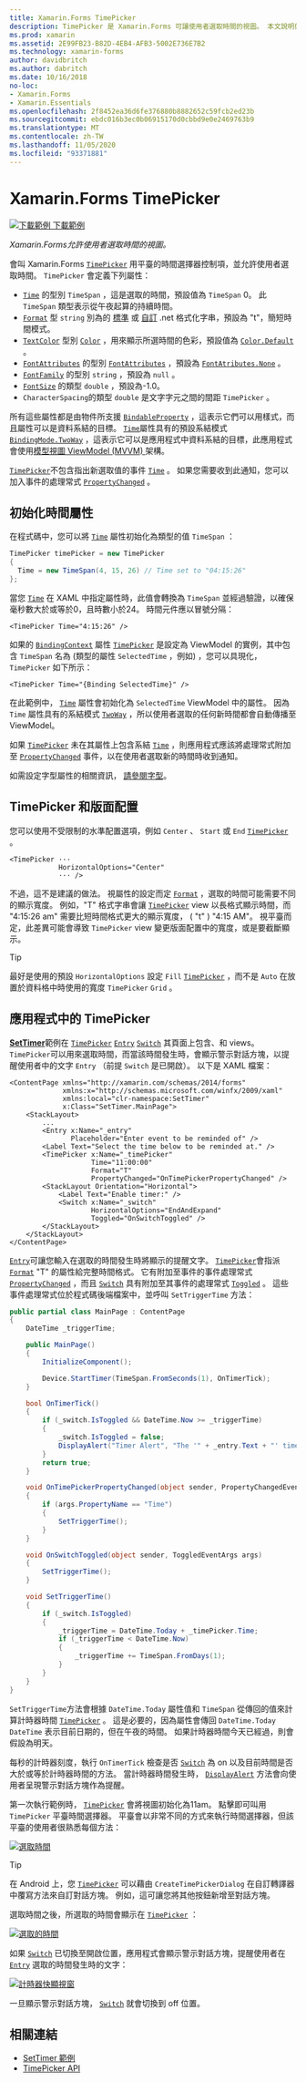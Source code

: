 ```yaml
---
title: Xamarin.Forms TimePicker
description: TimePicker 是 Xamarin.Forms 可讓使用者選取時間的視圖。 本文說明如何在應用程式中使用 TimePicker Xamarin.Forms 。
ms.prod: xamarin
ms.assetid: 2E99FB23-B82D-4EB4-AFB3-5002E736E7B2
ms.technology: xamarin-forms
author: davidbritch
ms.author: dabritch
ms.date: 10/16/2018
no-loc:
- Xamarin.Forms
- Xamarin.Essentials
ms.openlocfilehash: 2f8452ea36d6fe376880b8882652c59fcb2ed23b
ms.sourcegitcommit: ebdc016b3ec0b06915170d0cbbd9e0e2469763b9
ms.translationtype: MT
ms.contentlocale: zh-TW
ms.lasthandoff: 11/05/2020
ms.locfileid: "93371881"
---
```

# <a name="xamarinforms-timepicker"></a>Xamarin.Forms TimePicker

[![下載範例](~/media/shared/download.png) 下載範例](/samples/xamarin/xamarin-forms-samples/userinterface-timepicker)

_Xamarin.Forms允許使用者選取時間的視圖。_

會叫 Xamarin.Forms [`TimePicker`](xref:Xamarin.Forms.TimePicker) 用平臺的時間選擇器控制項，並允許使用者選取時間。 `TimePicker` 會定義下列屬性：

- [`Time`](xref:Xamarin.Forms.TimePicker.Time) 的型別 `TimeSpan` ，這是選取的時間，預設值為 `TimeSpan` 0。 此 `TimeSpan` 類型表示從午夜起算的持續時間。
- [`Format`](xref:Xamarin.Forms.TimePicker.Format) 型 `string` 別為的 [標準](/dotnet/standard/base-types/standard-date-and-time-format-strings/) 或 [自訂](/dotnet/standard/base-types/custom-date-and-time-format-strings/) .net 格式化字串，預設為 "t"，簡短時間模式。
- [`TextColor`](xref:Xamarin.Forms.TimePicker.TextColor) 型別 [`Color`](xref:Xamarin.Forms.Color) ，用來顯示所選時間的色彩，預設值為 [`Color.Default`](xref:Xamarin.Forms.Color.Default) 。
- [`FontAttributes`](xref:Xamarin.Forms.TimePicker.FontAttributes) 的型別 [`FontAttributes`](xref:Xamarin.Forms.FontAttributes) ，預設為 [`FontAtributes.None`](xref:Xamarin.Forms.FontAttributes.None) 。
- [`FontFamily`](xref:Xamarin.Forms.TimePicker.FontFamily) 的型別 `string` ，預設為 `null` 。
- [`FontSize`](xref:Xamarin.Forms.TimePicker.FontSize) 的類型 `double` ，預設為-1.0。
- `CharacterSpacing`的類型 `double` 是文字字元之間的間距 `TimePicker` 。

所有這些屬性都是由物件所支援 [`BindableProperty`](xref:Xamarin.Forms.BindableProperty) ，這表示它們可以用樣式，而且屬性可以是資料系結的目標。 [`Time`](xref:Xamarin.Forms.TimePicker.Time)屬性具有的預設系結模式 [`BindingMode.TwoWay`](xref:Xamarin.Forms.BindingMode.TwoWay) ，這表示它可以是應用程式中資料系結的目標，此應用程式會使用[模型視圖 ViewModel (MVVM) ](~/xamarin-forms/enterprise-application-patterns/mvvm.md)架構。

[`TimePicker`](xref:Xamarin.Forms.TimePicker)不包含指出新選取值的事件 [`Time`](xref:Xamarin.Forms.TimePicker.Time) 。 如果您需要收到此通知，您可以加入事件的處理常式 [`PropertyChanged`](xref:Xamarin.Forms.BindableObject.PropertyChanged) 。

## <a name="initializing-the-time-property"></a>初始化時間屬性

在程式碼中，您可以將 [`Time`](xref:Xamarin.Forms.TimePicker.Time) 屬性初始化為類型的值 `TimeSpan` ：

```csharp
TimePicker timePicker = new TimePicker
{
  Time = new TimeSpan(4, 15, 26) // Time set to "04:15:26"
};
```

當您 [`Time`](xref:Xamarin.Forms.TimePicker.Time) 在 XAML 中指定屬性時，此值會轉換為 `TimeSpan` 並經過驗證，以確保毫秒數大於或等於0，且時數小於24。 時間元件應以冒號分隔：

```xaml
<TimePicker Time="4:15:26" />
```

如果的 [`BindingContext`](xref:Xamarin.Forms.BindableObject.BindingContext) 屬性 [`TimePicker`](xref:Xamarin.Forms.TimePicker) 是設定為 ViewModel 的實例，其中包含 `TimeSpan` 名為 (類型的屬性 `SelectedTime` ，例如) ，您可以具現化， `TimePicker` 如下所示：

```xaml
<TimePicker Time="{Binding SelectedTime}" />
```

在此範例中， [`Time`](xref:Xamarin.Forms.TimePicker.Time) 屬性會初始化為 `SelectedTime` ViewModel 中的屬性。 因為 `Time` 屬性具有的系結模式 [`TwoWay`](xref:Xamarin.Forms.BindingMode.TwoWay) ，所以使用者選取的任何新時間都會自動傳播至 ViewModel。

如果 [`TimePicker`](xref:Xamarin.Forms.TimePicker) 未在其屬性上包含系結 [`Time`](xref:Xamarin.Forms.TimePicker.Time) ，則應用程式應該將處理常式附加至 [`PropertyChanged`](xref:Xamarin.Forms.BindableObject.PropertyChanged) 事件，以在使用者選取新的時間時收到通知。

如需設定字型屬性的相關資訊， [請參閱字型](~/xamarin-forms/user-interface/text/fonts.md)。

## <a name="timepicker-and-layout"></a>TimePicker 和版面配置

您可以使用不受限制的水準配置選項，例如 `Center` 、 `Start` 或 `End` [`TimePicker`](xref:Xamarin.Forms.TimePicker) 。

```xaml
<TimePicker ···
            HorizontalOptions="Center"
            ··· />
```

不過，這不是建議的做法。 視屬性的設定而定 [`Format`](xref:Xamarin.Forms.TimePicker.Format) ，選取的時間可能需要不同的顯示寬度。 例如，"T" 格式字串會讓 [`TimePicker`](xref:Xamarin.Forms.TimePicker) view 以長格式顯示時間，而 "4:15:26 am" 需要比短時間格式更大的顯示寬度， ( "t" ) "4:15 AM"。 視平臺而定，此差異可能會導致 `TimePicker` view 變更版面配置中的寬度，或是要截斷顯示。

> [!TIP]
> 最好是使用的預設 `HorizontalOptions` 設定 `Fill` [`TimePicker`](xref:Xamarin.Forms.TimePicker) ，而不是 `Auto` 在放置於資料格中時使用的寬度 `TimePicker` `Grid` 。

## <a name="timepicker-in-an-application"></a>應用程式中的 TimePicker

[**SetTimer**](/samples/xamarin/xamarin-forms-samples/userinterface-timepicker)範例在 [`TimePicker`](xref:Xamarin.Forms.TimePicker) [`Entry`](xref:Xamarin.Forms.Entry) [`Switch`](xref:Xamarin.Forms.Switch) 其頁面上包含、和 views。 `TimePicker`可以用來選取時間，而當該時間發生時，會顯示警示對話方塊，以提醒使用者中的文字 `Entry` （前提 `Switch` 是已開啟）。 以下是 XAML 檔案：

```xaml
<ContentPage xmlns="http://xamarin.com/schemas/2014/forms"
             xmlns:x="http://schemas.microsoft.com/winfx/2009/xaml"
             xmlns:local="clr-namespace:SetTimer"
             x:Class="SetTimer.MainPage">
    <StackLayout>
        ...
        <Entry x:Name="_entry"
               Placeholder="Enter event to be reminded of" />
        <Label Text="Select the time below to be reminded at." />
        <TimePicker x:Name="_timePicker"
                    Time="11:00:00"
                    Format="T"
                    PropertyChanged="OnTimePickerPropertyChanged" />
        <StackLayout Orientation="Horizontal">
            <Label Text="Enable timer:" />
            <Switch x:Name="_switch"
                    HorizontalOptions="EndAndExpand"
                    Toggled="OnSwitchToggled" />
        </StackLayout>
    </StackLayout>
</ContentPage>
```

[`Entry`](xref:Xamarin.Forms.Entry)可讓您輸入在選取的時間發生時將顯示的提醒文字。 [`TimePicker`](xref:Xamarin.Forms.TimePicker)會指派 [`Format`](xref:Xamarin.Forms.TimePicker.Format) "T" 的屬性給完整時間格式。 它有附加至事件的事件處理常式 [`PropertyChanged`](xref:Xamarin.Forms.BindableObject.PropertyChanged) ，而且 [`Switch`](xref:Xamarin.Forms.Switch) 具有附加至其事件的處理常式 [`Toggled`](xref:Xamarin.Forms.Switch.Toggled) 。 這些事件處理常式位於程式碼後端檔案中，並呼叫 `SetTriggerTime` 方法：

```csharp
public partial class MainPage : ContentPage
{
    DateTime _triggerTime;

    public MainPage()
    {
        InitializeComponent();

        Device.StartTimer(TimeSpan.FromSeconds(1), OnTimerTick);
    }

    bool OnTimerTick()
    {
        if (_switch.IsToggled && DateTime.Now >= _triggerTime)
        {
            _switch.IsToggled = false;
            DisplayAlert("Timer Alert", "The '" + _entry.Text + "' timer has elapsed", "OK");
        }
        return true;
    }

    void OnTimePickerPropertyChanged(object sender, PropertyChangedEventArgs args)
    {
        if (args.PropertyName == "Time")
        {
            SetTriggerTime();
        }
    }

    void OnSwitchToggled(object sender, ToggledEventArgs args)
    {
        SetTriggerTime();
    }

    void SetTriggerTime()
    {
        if (_switch.IsToggled)
        {
            _triggerTime = DateTime.Today + _timePicker.Time;
            if (_triggerTime < DateTime.Now)
            {
                _triggerTime += TimeSpan.FromDays(1);
            }
        }
    }
}
```

`SetTriggerTime`方法會根據 `DateTime.Today` 屬性值和 `TimeSpan` 從傳回的值來計算計時器時間 [`TimePicker`](xref:Xamarin.Forms.TimePicker) 。 這是必要的，因為屬性會傳回 `DateTime.Today` `DateTime` 表示目前日期的，但在午夜的時間。 如果計時器時間今天已經過，則會假設為明天。

每秒的計時器刻度，執行 `OnTimerTick` 檢查是否 [`Switch`](xref:Xamarin.Forms.Switch) 為 on 以及目前時間是否大於或等於計時器時間的方法。 當計時器時間發生時， [`DisplayAlert`](xref:Xamarin.Forms.Page.DisplayAlert*) 方法會向使用者呈現警示對話方塊作為提醒。

第一次執行範例時， [`TimePicker`](xref:Xamarin.Forms.TimePicker) 會將視圖初始化為11am。 點擊即可叫用 `TimePicker` 平臺時間選擇器。 平臺會以非常不同的方式來執行時間選擇器，但該平臺的使用者很熟悉每個方法：

[![選取時間](timepicker-images/timepicker-open.png "選取時間")](timepicker-images/timepicker-open-large.png#lightbox "選取時間")

> [!TIP]
> 在 Android 上，您 [`TimePicker`](xref:Xamarin.Forms.TimePicker) 可以藉由 `CreateTimePickerDialog` 在自訂轉譯器中覆寫方法來自訂對話方塊。 例如，這可讓您將其他按鈕新增至對話方塊。

選取時間之後，所選取的時間會顯示在 [`TimePicker`](xref:Xamarin.Forms.TimePicker) ：

[![選取的時間](timepicker-images/timepicker-selected.png "選取的時間")](timepicker-images/timepicker-selected-large.png#lightbox "選取的時間")

如果 [`Switch`](xref:Xamarin.Forms.Switch) 已切換至開啟位置，應用程式會顯示警示對話方塊，提醒使用者在 [`Entry`](xref:Xamarin.Forms.Entry) 選取的時間發生時的文字：

[![計時器快顯視窗](timepicker-images/timer-test.png "計時器快顯視窗")](timepicker-images/timer-test-large.png#lightbox "計時器快顯視窗")

一旦顯示警示對話方塊， [`Switch`](xref:Xamarin.Forms.Switch) 就會切換到 off 位置。

## <a name="related-links"></a>相關連結

- [SetTimer 範例](/samples/xamarin/xamarin-forms-samples/userinterface-timepicker)
- [TimePicker API](xref:Xamarin.Forms.TimePicker)
